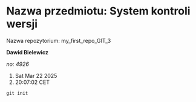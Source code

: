 # Nazwa przedmiotu: System kontroli wersji
Nazwa repozytorium: my_first_repo_GIT_3

**Dawid Bielewicz**

*no: 4926*

1. Sat Mar 22 2025
2. 20:07:02 CET

`git init`
